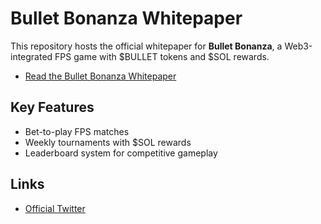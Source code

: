 # Bullet Bonanza Whitepaper
This repository hosts the official whitepaper for **Bullet Bonanza**, a Web3-integrated FPS game with $BULLET tokens and $SOL rewards.

- [Read the Bullet Bonanza Whitepaper](./Bullet_Bonanza_Whitepaper.md)

## Key Features
- Bet-to-play FPS matches
- Weekly tournaments with $SOL rewards
- Leaderboard system for competitive gameplay

## Links
- [Official Twitter](https://x.com/bonanzaCTO)

